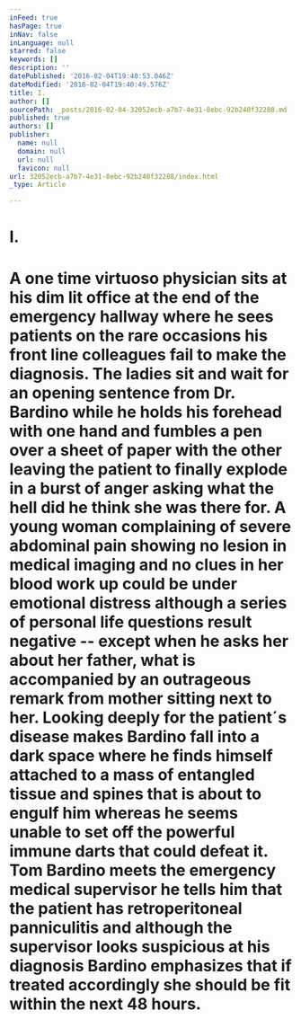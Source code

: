```yaml
---
inFeed: true
hasPage: true
inNav: false
inLanguage: null
starred: false
keywords: []
description: ''
datePublished: '2016-02-04T19:40:53.046Z'
dateModified: '2016-02-04T19:40:49.576Z'
title: I.
author: []
sourcePath: _posts/2016-02-04-32052ecb-a7b7-4e31-8ebc-92b240f32288.md
published: true
authors: []
publisher:
  name: null
  domain: null
  url: null
  favicon: null
url: 32052ecb-a7b7-4e31-8ebc-92b240f32288/index.html
_type: Article

---
```

# I.

# A one time virtuoso physician sits at his dim lit office at the end of the emergency hallway where he sees patients on the rare occasions his front line colleagues fail to make the diagnosis. The ladies sit and wait for an opening sentence from Dr. Bardino while he holds his forehead with one hand and fumbles a pen over a sheet of paper with the other leaving the patient to finally explode in a burst of anger asking what the hell did he think she was there for. A young woman complaining of severe abdominal pain showing no lesion in medical imaging and no clues in her blood work up could be under emotional distress although a series of personal life questions result negative -- except when he asks her about her father, what is accompanied by an outrageous remark from mother sitting next to her. Looking deeply for the patient´s disease makes Bardino fall into a dark space where he finds himself attached to a mass of entangled tissue and spines that is about to engulf him whereas he seems unable to set off the powerful immune darts that could defeat it. Tom Bardino meets the emergency medical supervisor he tells him that the patient has retroperitoneal panniculitis and although the supervisor looks suspicious at his diagnosis Bardino emphasizes that if treated accordingly she should be fit within the next 48 hours.